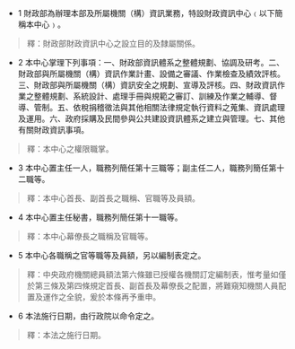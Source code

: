 * 1 財政部為辦理本部及所屬機關（構）資訊業務，特設財政資訊中心﹙以下簡稱本中心﹚。

> 釋：財政部財政資訊中心之設立目的及隸屬關係。

* 2 本中心掌理下列事項：一、財政部資訊體系之整體規劃、協調及研考。二、財政部與所屬機關（構）資訊作業計畫、設備之審議、作業檢查及績效評核。三、財政部與所屬機關（構）資訊安全之規劃、宣導及評核。四、財政資訊作業之整體規劃、系統設計、處理手冊與規範之審訂、訓練及作業之輔導、督導、管制。五、依稅捐稽徵法與其他相關法律規定執行資料之蒐集、資訊處理及運用。六、政府採購及民間參與公共建設資訊體系之建立與管理。七、其他有關財政資訊事項。

> 釋：本中心之權限職掌。

* 3 本中心置主任一人，職務列簡任第十三職等；副主任二人，職務列簡任第十二職等。

> 釋：本中心首長、副首長之職稱、官職等及員額。

* 4 本中心置主任秘書，職務列簡任第十一職等。

> 釋：本中心幕僚長之職稱及官職等。

* 5 本中心各職稱之官等職等及員額，另以編制表定之。

> 釋：中央政府機關總員額法第六條雖已授權各機關訂定編制表，惟考量如僅於第三條及第四條規定首長、副首長及幕僚長之配置，將難窺知機關人員配置及運作之全貌，爰於本條再予重申。

* 6 本法施行日期，由行政院以命令定之。

> 釋：本法之施行日期。

